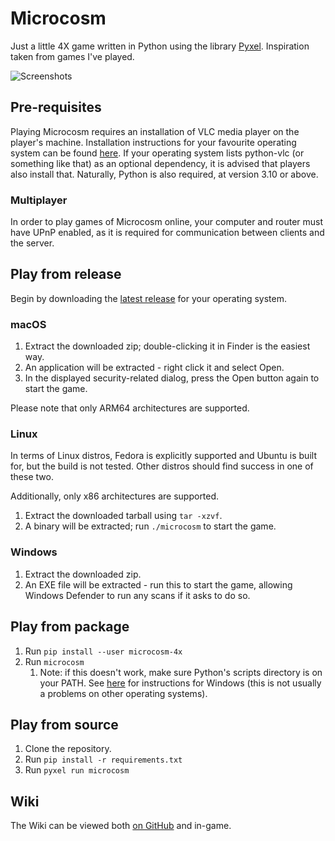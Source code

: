 # Microcosm
Just a little 4X game written in Python using the library [Pyxel](https://github.com/kitao/pyxel).
Inspiration taken from games I've played.

![Screenshots](https://raw.githubusercontent.com/ChrisNeedham24/microcosm/refs/heads/main/source/resources/microcosm_gameplay_screenshot.png)

## Pre-requisites
Playing Microcosm requires an installation of VLC media player on the player's machine. Installation instructions for
your favourite operating system can be found [here](https://www.videolan.org/vlc/). If your operating system lists
python-vlc (or something like that) as an optional dependency, it is advised that players also install that. Naturally,
Python is also required, at version 3.10 or above.

### Multiplayer
In order to play games of Microcosm online, your computer and router must have UPnP enabled, as it is required for
communication between clients and the server.

## Play from release

Begin by downloading the [latest release](https://github.com/ChrisNeedham24/microcosm/releases/latest) for your operating system.

### macOS

1. Extract the downloaded zip; double-clicking it in Finder is the easiest way.
2. An application will be extracted - right click it and select Open.
3. In the displayed security-related dialog, press the Open button again to start the game.

Please note that only ARM64 architectures are supported.

### Linux

In terms of Linux distros, Fedora is explicitly supported and Ubuntu is built for, but the build is not tested. Other distros should find success in one of these two.

Additionally, only x86 architectures are supported.

1. Extract the downloaded tarball using `tar -xzvf`.
2. A binary will be extracted; run `./microcosm` to start the game.

### Windows

1. Extract the downloaded zip.
2. An EXE file will be extracted - run this to start the game, allowing Windows Defender to run any scans if it asks to do so.

## Play from package

1. Run `pip install --user microcosm-4x`
2. Run `microcosm`
    1. Note: if this doesn't work, make sure Python's scripts directory is on your PATH.
       See [here](https://packaging.python.org/en/latest/tutorials/installing-packages/#installing-to-the-user-site) for instructions for Windows
       (this is not usually a problems on other operating systems).

## Play from source

1. Clone the repository.
2. Run `pip install -r requirements.txt`
3. Run `pyxel run microcosm`

## Wiki

The Wiki can be viewed both [on GitHub](https://github.com/ChrisNeedham24/microcosm/wiki) and in-game.

